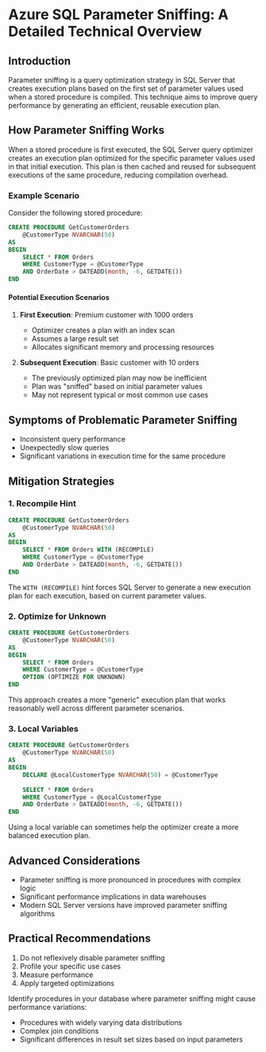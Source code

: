 # Azure SQL Parameter Sniffing: A Detailed Technical Overview

## Introduction

Parameter sniffing is a query optimization strategy in SQL Server that creates execution plans based on the first set of parameter values used when a stored procedure is compiled. This technique aims to improve query performance by generating an efficient, reusable execution plan.

## How Parameter Sniffing Works

When a stored procedure is first executed, the SQL Server query optimizer creates an execution plan optimized for the specific parameter values used in that initial execution. This plan is then cached and reused for subsequent executions of the same procedure, reducing compilation overhead.

### Example Scenario

Consider the following stored procedure:

```sql
CREATE PROCEDURE GetCustomerOrders
    @CustomerType NVARCHAR(50)
AS
BEGIN
    SELECT * FROM Orders
    WHERE CustomerType = @CustomerType
    AND OrderDate > DATEADD(month, -6, GETDATE())
END
```

#### Potential Execution Scenarios

1. **First Execution**: Premium customer with 1000 orders
   - Optimizer creates a plan with an index scan
   - Assumes a large result set
   - Allocates significant memory and processing resources

2. **Subsequent Execution**: Basic customer with 10 orders
   - The previously optimized plan may now be inefficient
   - Plan was "sniffed" based on initial parameter values
   - May not represent typical or most common use cases

## Symptoms of Problematic Parameter Sniffing

- Inconsistent query performance
- Unexpectedly slow queries
- Significant variations in execution time for the same procedure

## Mitigation Strategies

### 1. Recompile Hint

```sql
CREATE PROCEDURE GetCustomerOrders
    @CustomerType NVARCHAR(50)
AS
BEGIN
    SELECT * FROM Orders WITH (RECOMPILE)
    WHERE CustomerType = @CustomerType
    AND OrderDate > DATEADD(month, -6, GETDATE())
END
```

The `WITH (RECOMPILE)` hint forces SQL Server to generate a new execution plan for each execution, based on current parameter values.

### 2. Optimize for Unknown

```sql
CREATE PROCEDURE GetCustomerOrders
    @CustomerType NVARCHAR(50)
AS
BEGIN
    SELECT * FROM Orders
    WHERE CustomerType = @CustomerType
    OPTION (OPTIMIZE FOR UNKNOWN)
END
```

This approach creates a more "generic" execution plan that works reasonably well across different parameter scenarios.

### 3. Local Variables

```sql
CREATE PROCEDURE GetCustomerOrders
    @CustomerType NVARCHAR(50)
AS
BEGIN
    DECLARE @LocalCustomerType NVARCHAR(50) = @CustomerType
    
    SELECT * FROM Orders
    WHERE CustomerType = @LocalCustomerType
    AND OrderDate > DATEADD(month, -6, GETDATE())
END
```

Using a local variable can sometimes help the optimizer create a more balanced execution plan.

## Advanced Considerations

- Parameter sniffing is more pronounced in procedures with complex logic
- Significant performance implications in data warehouses
- Modern SQL Server versions have improved parameter sniffing algorithms

## Practical Recommendations

1. Do not reflexively disable parameter sniffing
2. Profile your specific use cases
3. Measure performance
4. Apply targeted optimizations

Identify procedures in your database where parameter sniffing might cause performance variations:

- Procedures with widely varying data distributions
- Complex join conditions
- Significant differences in result set sizes based on input parameters

